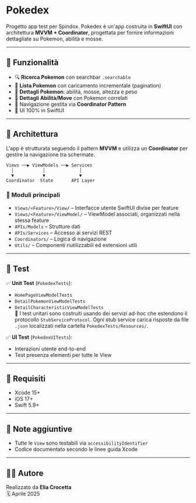 # Pokedex

Progetto app test per Spindox.
Pokedex è un'app costruita in **SwiftUI** con architettura **MVVM + Coordinator**, progettata per fornire informazioni dettagliate su Pokemon, abilità e mosse.

---

## 🚀 Funzionalità

- 🔍 **Ricerca Pokemon** con searchbar `.searchable`
- 📜 **Lista Pokemon** con caricamento incrementale (pagination)
- 📄 **Dettagli Pokemon**: abilità, mosse, altezza e peso
- 📘 **Dettagli Abilità/Move** con Pokemon correlati
- 🔁 Navigazione gestita via **Coordinator Pattern**
- 📲 UI 100% in SwiftUI

---

## 🧠 Architettura

L'app è strutturata seguendo il pattern **MVVM** e utilizza un **Coordinator** per gestire la navigazione tra schermate.

```
Views ──▶ ViewModels ──▶ Services
  │           │             │
  ▼           ▼             ▼
Coordinator  State       API Layer
```

### 📂 Moduli principali

- `Views/<Feature>/View/` – Interfacce utente SwiftUI divise per feature
- `Views/<Feature>/ViewModel/` – ViewModel associati, organizzati nella stessa feature
- `APIs/Models` – Strutture dati
- `APIs/Services` – Accesso ai servizi REST
- `Coordinators/` – Logica di navigazione
- `Utils/` – Componenti riutilizzabili ed estensioni utili

---

## 🧪 Test

✅ **Unit Test** (`PokedexTests`):  
- `HomePageViewModelTests`
- `DetailPokemonViewModelTests`
- `DetailCharacteristicViewModelTests`  
🧪 I test unitari sono costruiti usando dei servizi ad-hoc che estendono il protocollo `StubServiceProtocol`.
Ogni stub service carica risposte da file `.json` localizzati nella cartella `PokedexTests/Resources/`.

✅ **UI Test** (`PokedexUITests`):  
- Interazioni utente end-to-end
- Test presenza elementi per tutte le View

---

## 📲 Requisiti

- Xcode 15+
- iOS 17+
- Swift 5.9+

---

## 📌 Note aggiuntive

- Tutte le `View` sono testabili via `accessibilityIdentifier`
- Codice documentato secondo le linee guida Xcode

---

## 👨‍💻 Autore

Realizzato da **Elia Crocetta**  
🗓️ Aprile 2025
